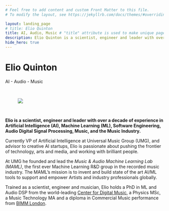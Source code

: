 ```yaml
---
# Feel free to add content and custom Front Matter to this file.
# To modify the layout, see https://jekyllrb.com/docs/themes/#overriding-theme-defaults

layout: landing_page
# title: Elio Quinton
title: AI, Audio, Music # "title" attribute is used to make unique page title (shown in browser tab)
description: Elio Quinton is a scientist, engineer and leader with over a decade of experience in Artificial Intelligence (AI), Machine Learning (ML), Software Engineering, Audio Digital Signal Processing, Music, and the Music Industry 
hide_hero: true
---
```



# Elio Quinton
<!-- # ELIO QUINTON -->

 <!-- <p class="is-size-5">
AI, Audio, Music
</p> -->
 <p class="is-size-5">
AI  -  Audio  -  Music
</p>
 <!-- <p class="is-size-5">
AI - AUDIO - MUSIC
</p> -->

<br>

<div class="level">
  <div class="level-item has-text-centered">
		<figure class="image is-128x128 is-centered">
		<img class="is-rounded" src="{{ '/assets/img/elio.jpg' | prepend: site.baseurl }}">
		</figure>
  </div>
</div>

<br>


**Elio is a scientist, engineer and leader with over a decade of experience in Artificial Intelligence (AI), Machine Learning (ML), Software Engineering, Audio Digital Signal Processing, Music, and the Music Industry.**

Currently VP of Artificial Intelligence at Universal Music Group (UMG), and advisor to creative AI startups, Elio is passionate about pushing the frontier of technology, arts and media, and working with brilliant people.

At UMG he founded and lead the _Music & Audio Machine Learning Lab (MAML)_, the first ever Machine Learning R&D group in the recorded music industry. 
The MAML’s mission is to invent and build state of the art AI/ML tools to support and empower Artists and industry professionals globally.

Trained as a scientist, engineer and musician, Elio holds a PhD in ML and Audio DSP from the world-leading [Center for Digital Music](https://c4dm.eecs.qmul.ac.uk), a Physics MSc, a Music Technology MA and a diploma in Commercial Music performance from [BIMM London](https://www.bimm.ac.uk).



